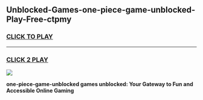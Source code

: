 
## Unblocked-Games-one-piece-game-unblocked-Play-Free-ctpmy
<h3>
<a href="https://premium76.site?title=one-piece-game-unblocked&ref=21A">CLICK TO PLAY</a></h3>
<hr>

<h3>
<a href="https://premium76.site?title=one-piece-game-unblocked&ref=21A">CLICK 2 PLAY</a>
  
</h3>

<a href="https://premium76.site?title=one-piece-game-unblocked&ref=21A"><img src="https://clearcache.store/games.png"></a>


**one-piece-game-unblocked games unblocked: Your Gateway to Fun and Accessible Online Gaming**
